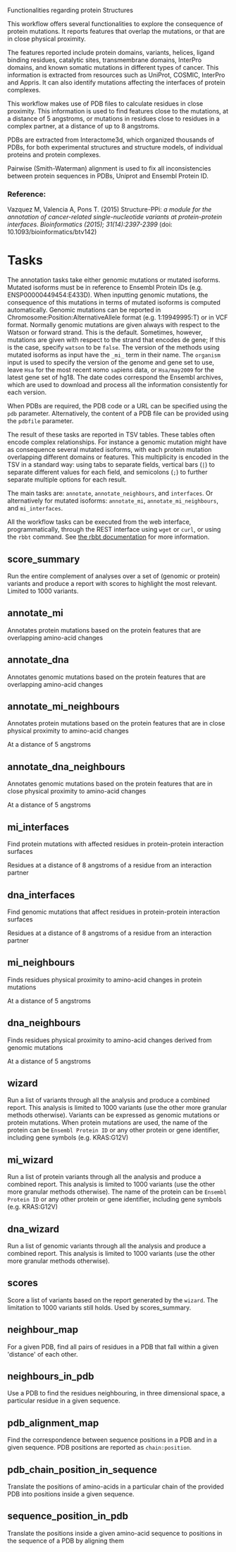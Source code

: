 Functionalities regarding protein Structures

This workflow offers several functionalities to explore the consequence of
protein mutations. It reports features that overlap the mutations, or that are
in close physical proximity. 

The features reported include protein domains, variants, helices, ligand
binding residues, catalytic sites, transmembrane domains, InterPro domains, and
known somatic mutations in different types of cancer. This information is
extracted from resources such as UniProt, COSMIC, InterPro and Appris. It can
also identify mutations affecting the interfaces of protein complexes.

This workflow makes use of PDB files to calculate residues in close proximity.
This information is used to find features close to the mutations, at a distance
of 5 angstroms, or mutations in residues close to residues in a complex partner,
at a distance of up to 8 angstroms. 

PDBs are extracted from Interactome3d, which organized thousands of PDBs,
for both experimental structures and structure models, of individual
proteins and protein complexes.

Pairwise (Smith-Waterman) alignment is used to fix all inconsistencies between
protein sequences in PDBs, Uniprot and Ensembl Protein ID.

### Reference:

Vazquez M, Valencia A, Pons T. (2015) Structure-PPi: _a module for the
annotation of cancer-related single-nucleotide variants at protein-protein
interfaces_. *Bioinformatics (2015); 31(14):2397-2399* (doi: 10.1093/bioinformatics/btv142)

# Tasks

The annotation tasks take either genomic mutations or mutated isoforms. Mutated
isoforms must be in reference to Ensembl Protein IDs (e.g.
ENSP00000449454:E433D). When inputting genomic mutations, the consequence of
this mutations in terms of mutated isoforms is computed automatically. Genomic
mutations can be reported in Chromosome:Position:AlternativeAllele format (e.g.
1:19949995:T) or in VCF format. Normally genomic mutations are given always with
respect to the Watson or forward strand. This is the default. Sometimes,
however, mutations are given with respect to the strand that encodes de gene;
If this is the case, specify `watson` to be `false`. The version of the methods
using mutated isoforms as input have the `_mi_` term in their name. The
`organism` input is used to specify the version of the genome and gene set to
use, leave `Hsa` for the most recent `H`omo `sa`piens data, or `Hsa/may2009`
for the latest gene set of hg18. The date codes correspond the Ensembl
archives, which are used to download and process all the information
consistently for each version.

When PDBs are required, the PDB code or a URL can be specified using the `pdb`
parameter. Alternatively, the content of a PDB file can be provided using the
`pdbfile` parameter.

The result of these tasks are reported in TSV tables. These tables often encode
complex relationships. For instance a genomic mutation might have as
consequence several mutated isoforms, with each protein mutation overlapping
different domains or features. This multiplicity is encoded in the TSV in a
standard way: using tabs to separate fields, vertical bars (`|`) to separate
different values for each field, and semicolons (`;`) to further separate
multiple options for each result.

The main tasks are: `annotate`, `annotate_neighbours`, and `interfaces`. 
Or alternatively for mutated isoforms: `annotate_mi`, `annotate_mi_neighbours`, 
and `mi_interfaces`. 

All the workflow tasks can be executed from the web interface, programmatically,
through the REST interface using `wget` or `curl`, or using the `rbbt` command.
See [the rbbt documentation](http://mikisvaz.github.io/rbbt/) for more
information.


## score_summary

Run the entire complement of analyses over a set of (genomic or protein)
variants and produce a report with scores to highlight the most relevant. 
Limited to 1000 variants.

## annotate_mi

Annotates protein mutations based on the protein features that are overlapping
amino-acid changes

## annotate_dna

Annotates genomic mutations based on the protein features that are overlapping
amino-acid changes

## annotate_mi_neighbours

Annotates protein mutations based on the protein features that are in close
physical proximity to amino-acid changes

At a distance of 5 angstroms 

## annotate_dna_neighbours

Annotates genomic mutations based on the protein features that are in close
physical proximity to amino-acid changes

At a distance of 5 angstroms 

## mi_interfaces

Find protein mutations with affected residues in protein-protein interaction surfaces

Residues at a distance of 8 angstroms of a residue from an interaction partner

## dna_interfaces

Find genomic mutations that affect residues in protein-protein interaction surfaces

Residues at a distance of 8 angstroms of a residue from an interaction partner

## mi_neighbours

Finds residues physical proximity to amino-acid changes in protein mutations

At a distance of 5 angstroms 

## dna_neighbours

Finds residues physical proximity to amino-acid changes derived from genomic mutations

At a distance of 5 angstroms 

## wizard

Run a list of variants through all the analysis and produce a combined report.
This analysis is limited to 1000 variants (use the other more granular methods
otherwise). Variants can be expressed as genomic mutations or protein
mutations. When protein mutations are used, the name of the protein can be
`Ensembl Protein ID` or any other protein or gene identifier, including gene
symbols (e.g. KRAS:G12V)

## mi_wizard

Run a list of protein variants through all the analysis and produce a combined
report. This analysis is limited to 1000 variants (use the other more granular
methods otherwise). The name of the protein can be `Ensembl Protein ID` or any
other protein or gene identifier, including gene symbols (e.g. KRAS:G12V) 

## dna_wizard

Run a list of genomic variants through all the analysis and produce a combined
report. This analysis is limited to 1000 variants (use the other more granular
methods otherwise). 

## scores

Score a list of variants based on the report generated by the `wizard`. The
limitation to 1000 variants still holds. Used by scores_summary.

## neighbour_map

For a given PDB, find all pairs of residues in a PDB that fall within a given
'distance' of each other.

## neighbours_in_pdb

Use a PDB to find the residues neighbouring, in three dimensional space, a
particular residue in a given sequence. 

## pdb_alignment_map

Find the correspondence between sequence positions in a PDB and in a given
sequence. PDB positions are reported as `chain:position`.

## pdb_chain_position_in_sequence

Translate the positions of amino-acids in a particular chain of the provided
PDB into positions inside a given sequence.

## sequence_position_in_pdb

Translate the positions inside a given amino-acid sequence to positions in the
sequence of a PDB by aligning them


